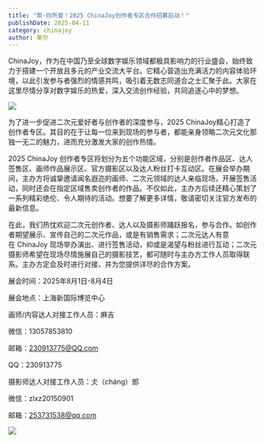 ```yaml
---
title: "聚·你所爱！2025 ChinaJoy创作者专区合作招募启动！"
publishDate: 2025-04-11
category: chinajoy
author: 莱尔
---
```


ChinaJoy，作为在中国乃至全球数字娱乐领域都极具影响力的行业盛会，始终致力于搭建一个开放且多元的产业交流大平台。它精心营造出充满活力的内容体验环境，以此引发参与者强烈的情感共鸣，吸引着无数志同道合之士汇聚于此。大家在这里尽情分享对数字娱乐的热爱，深入交流创作经验，共同追逐心中的梦想。

![](https://ec-net-1251389766.cos.ap-shanghai.myqcloud.com/wp-content/uploads/2025/04/20250411135446498.jpeg)

为了进一步促进二次元爱好者与创作者的深度参与，2025 ChinaJoy精心打造了创作者专区。其目的在于让每一位来到现场的参与者，都能亲身领略二次元文化那独一无二的魅力，进而充分激发大家的创作热情。

2025 ChinaJoy 创作者专区将划分为五个功能区域，分别是创作者作品区、达人签售区、画师作品展示区、官方摄影区以及达人粉丝打卡互动区。在展会举办期间，主办方将诚挚邀请闻名遐迩的画师、二次元领域的达人亲临现场，开展签售活动，同时还会在指定区域售卖创作者的作品。不仅如此，主办方后续还精心策划了一系列精彩绝伦、令人期待的活动。想要了解更多详情，敬请密切关注官方发布的最新信息。

在此，我们热忱欢迎二次元创作者、达人以及摄影师踊跃报名，参与合作。如创作者期望展示、宣传自己的二次元作品，或是有销售需求；二次元达人有意在 ChinaJoy 现场举办演出、进行签售活动，抑或是渴望与粉丝进行互动；二次元摄影师希望在现场尽情施展自己的摄影技艺，都可随时与主办方工作人员取得联系。主办方定会及时进行对接，并为您提供详尽的合作方案。

展会时间：2025年8月1日-8月4日

展会地点：上海新国际博览中心

画师/内容达人对接工作人员：麻吉

微信：13057853810

邮箱：230913775@QQ.com

QQ：230913775

摄影师达人对接工作人员：仧（cháng）郎

微信：zlxz20150901

邮箱：253731538@qq.com

![](https://ec-net-1251389766.cos.ap-shanghai.myqcloud.com/wp-content/uploads/2025/04/20250411135447791.jpg)
